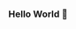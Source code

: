 ### Hello World 👋

<!--
**dkgohel/dkgohel** is a ✨ _special_ ✨ repository because its `README.md` (this file) appears on your GitHub profile.

Here are some ideas to get you started:
<br />
- 🔭 I’m final year computer engineering student.
- 🌱 I’m currently learning data science and machine learning.
- 👯 I’m looking to collaborate on ...
- 🤔 I’m looking for help with ...
- 💬 Ask me about anything, i would like to answer.
- 📫 How to reach me: 
- 😄 Pronouns: ...
- ⚡ Fun fact: ...
</br>
-->
